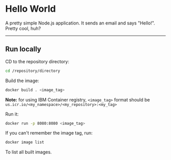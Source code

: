# Hello World

A pretty simple Node.js application. It sends an email and says "Hello!". Pretty cool, huh?

- - -

## Run locally

CD to the repository directory:

```bash
cd /repository/directory
```

Build the image:

```bash
docker build . <image_tag>
```

**Note:** for using IBM Container registry, `<image_tag>` format should be `us.icr.io/<my_namespace>/<my_repository>:<my_tag>`

Run it:

```bash
docker run -p 8080:8080 <image_tag>
```

If you can't remember the image tag, run:

```bash
docker image list
```

To list all built images.
